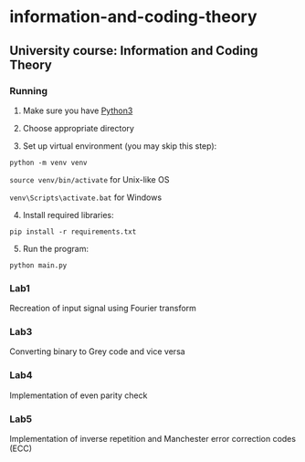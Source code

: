 # information-and-coding-theory

## University course: Information and Coding Theory

### Running

1. Make sure you have [Python3](https://www.python.org/downloads/)

2. Choose appropriate directory

3. Set up virtual environment (you may skip this step):

<code>python -m venv venv</code>

<code>source venv/bin/activate</code> for Unix-like OS

<code>venv\Scripts\activate.bat</code> for Windows

4. Install required libraries: 

<code>pip install -r requirements.txt</code>

5. Run the program:

<code>python main.py</code>

### Lab1

Recreation of input signal using Fourier transform

### Lab3

Converting binary to Grey code and vice versa

### Lab4

Implementation of even parity check

### Lab5

Implementation of inverse repetition and Manchester error correction codes (ECC)

